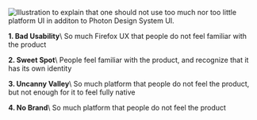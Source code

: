 ![Illustration to explain that one should not use too much nor too little platform UI in additon to Photon Design System UI.](../images/scaling-principles/uncanny-valley.svg)

<div class="grid-4" markdown="1">

**1. Bad Usability**\\
  So much Firefox UX that people do not feel familiar with the product

**2. Sweet Spot**\\
  People feel familiar with the product, and recognize that it has its own identity

**3. Uncanny Valley**\\
  So much platform that people do not feel the product, but not enough for it to feel fully native

**4. No Brand**\\
  So much platform that people do not feel the product
</div>
